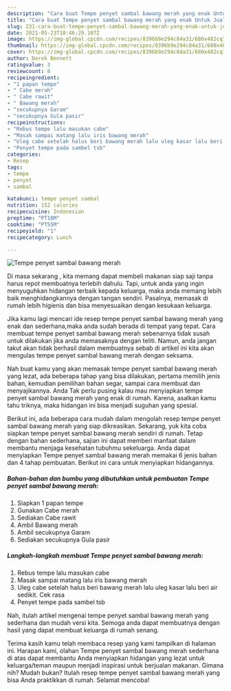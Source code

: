```yaml
---
description: "Cara buat Tempe penyet sambal bawang merah yang enak Untuk Jualan"
title: "Cara buat Tempe penyet sambal bawang merah yang enak Untuk Jualan"
slug: 231-cara-buat-tempe-penyet-sambal-bawang-merah-yang-enak-untuk-jualan
date: 2021-05-23T10:46:29.107Z
image: https://img-global.cpcdn.com/recipes/8396b9e294c84a31/680x482cq70/tempe-penyet-sambal-bawang-merah-foto-resep-utama.jpg
thumbnail: https://img-global.cpcdn.com/recipes/8396b9e294c84a31/680x482cq70/tempe-penyet-sambal-bawang-merah-foto-resep-utama.jpg
cover: https://img-global.cpcdn.com/recipes/8396b9e294c84a31/680x482cq70/tempe-penyet-sambal-bawang-merah-foto-resep-utama.jpg
author: Derek Bennett
ratingvalue: 3
reviewcount: 8
recipeingredient:
- "1 papan tempe"
- " Cabe merah"
- " Cabe rawit"
- " Bawang merah"
- "secukupnya Garam"
- "secukupnya Gula pasir"
recipeinstructions:
- "Rebus tempe lalu masukan cabe"
- "Masak sampai matang lalu iris bawang merah"
- "Uleg cabe setelah halus beri bawang merah lalu uleg kasar lalu beri air sedikit. Cek rasa"
- "Penyet tempe pada sambel tsb"
categories:
- Resep
tags:
- tempe
- penyet
- sambal

katakunci: tempe penyet sambal 
nutrition: 152 calories
recipecuisine: Indonesian
preptime: "PT18M"
cooktime: "PT55M"
recipeyield: "1"
recipecategory: Lunch

---
```



![Tempe penyet sambal bawang merah](https://img-global.cpcdn.com/recipes/8396b9e294c84a31/680x482cq70/tempe-penyet-sambal-bawang-merah-foto-resep-utama.jpg)

Di masa  sekarang , kita memang dapat membeli makanan siap saji tanpa harus repot membuatnya terlebih dahulu. Tapi, untuk anda yang ingin menyuguhkan hidangan terbaik kepada keluarga, maka anda memang lebih baik menghidangkannya dengan tangan sendiri. Pasalnya, memasak di rumah lebih higienis dan bisa menyesuaikan dengan kesukaan keluarga.

Jika kamu lagi mencari ide resep tempe penyet sambal bawang merah yang enak dan sederhana,maka anda sudah berada di tempat yang tepat. Cara membuat tempe penyet sambal bawang merah  sebenarnya tidak susah untuk dilakukan jika anda memasaknya dengan teliti. Namun, anda jangan takut akan tidak berhasil dalam membuatnya 
sebab di artikel ini kita akan mengulas tempe penyet sambal bawang merah dengan seksama.  



Nah buat kamu yang akan memasak tempe penyet sambal bawang merah yang lezat, ada beberapa tahap yang bisa dilakukan, pertama memilih jenis bahan, kemudian pemilihan bahan segar, sampai cara membuat dan menyajikannya. Anda Tak perlu pusing kalau mau menyiapkan tempe penyet sambal bawang merah yang enak di rumah. Karena, asalkan kamu  tahu triknya, maka hidangan ini bisa menjadi suguhan yang spesial.

Berikut ini, ada beberapa cara mudah dalam mengolah resep tempe penyet sambal bawang merah yang siap dikreasikan. Sekarang, yuk kita coba siapkan tempe penyet sambal bawang merah sendiri di rumah. Tetap dengan bahan sederhana, sajian ini dapat memberi manfaat dalam membantu menjaga kesehatan tubuhmu sekeluarga. Anda dapat menyiapkan Tempe penyet sambal bawang merah memakai 6 jenis bahan dan 4 tahap pembuatan. Berikut ini cara untuk menyiapkan hidangannya.

<!--inarticleads1-->

##### Bahan-bahan dan bumbu yang dibutuhkan untuk pembuatan Tempe penyet sambal bawang merah:

1. Siapkan 1 papan tempe
1. Gunakan  Cabe merah
1. Sediakan  Cabe rawit
1. Ambil  Bawang merah
1. Ambil secukupnya Garam
1. Sediakan secukupnya Gula pasir




<!--inarticleads2-->

##### Langkah-langkah membuat Tempe penyet sambal bawang merah:

1. Rebus tempe lalu masukan cabe
1. Masak sampai matang lalu iris bawang merah
1. Uleg cabe setelah halus beri bawang merah lalu uleg kasar lalu beri air sedikit. Cek rasa
1. Penyet tempe pada sambel tsb




Nah, itulah artikel mengenai  tempe penyet sambal bawang merah  yang sederhana dan mudah versi kita. Semoga anda dapat membuatnya dengan hasil yang dapat membuat keluarga di rumah senang. 

Terima kasih kamu telah membaca resep yang kami tampilkan di halaman ini. Harapan kami, olahan  Tempe penyet sambal bawang merah sederhana di atas dapat membantu Anda menyiapkan hidangan yang lezat untuk keluarga/teman maupun menjadi inspirasi untuk berjualan makanan. Gimana nih? Mudah bukan? Itulah resep tempe penyet sambal bawang merah yang bisa Anda praktikkan di rumah. Selamat mencoba!

